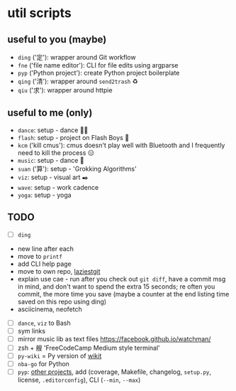 # util scripts

## useful to you (maybe)

- `ding` ('定'): wrapper around Git workflow
- `fne` ('file name editor'): CLI for file edits using argparse
- `pyp` ('Python project'): create Python project boilerplate
- `qing` ('清'): wrapper around `send2trash` ♻️
- `qiu` ('求'): wrapper around httpie

## useful to me (only)

- `dance`: setup - dance 💃🏼
- `flash`: setup - project on Flash Boys 🏦
- `kcm` ('kill cmus'): cmus doesn't play well with Bluetooth and I frequently need to kill the process 😑
- `music`: setup - dance 🎹
- `suan` ('算'): setup - 'Grokking Algorithms'
- `viz`: setup - visual art ✒️
- `wave`: setup - work cadence
- `yoga`: setup - yoga

## TODO

- [ ] `ding`

* new line after each
* move to `printf`
* add CLI help page
* move to own repo, [laziestgit](https://github.com/jesseduffield/lazygit)
* explain use cae - run after you check out `git diff`, have a commit msg in mind, and don't want to spend the extra 15 seconds; re often you commit, the more time you save (maybe a counter at the end listing time saved on this repo using ding)
* asciicinema, neofetch

- [ ] `dance`, `viz` to Bash
- [ ] sym links
- [ ] mirror music lib as text files https://facebook.github.io/watchman/
- [ ] zsh + 艘 'FreeCodeCamp Medium style terminal'
- [ ] `py-wiki` = Py version of [wikit](https://www.npmjs.com/package/wikit)
- [ ] `nba-go` for Python
- [ ] `pyp`: [other projects](https://github.com/reorx/project_sketch), add (coverage, Makefile, changelog, `setup.py`, license, `.editorconfig`), CLI (`--min`, `--max`)
